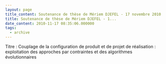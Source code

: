 ```yaml
---
layout: page
title_content: Soutenance de thèse de Mériem DJEFEL - 17 novembre 2010 - 10h
title: Soutenance de thèse de Mériem DJEFEL - 1...
date_content: 2010-11-17 08:35:06.000000
tags:
  - archive
---
```

Titre : Couplage de la configuration de produit et de projet de réalisation :
exploitation des approches par contraintes et des algorithmes évolutionnaires  


